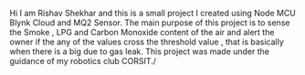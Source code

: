 Hi I am Rishav Shekhar and this is a small project I created using Node MCU Blynk Cloud and MQ2 Sensor.
The main purpose of this project is to sense the Smoke , LPG and Carbon Monoxide content of the air and alert the owner if the any of the values cross the threshold value ,
that is basically when there is a big due to gas leak.
This project was made under the guidance of my robotics club CORSIT./

